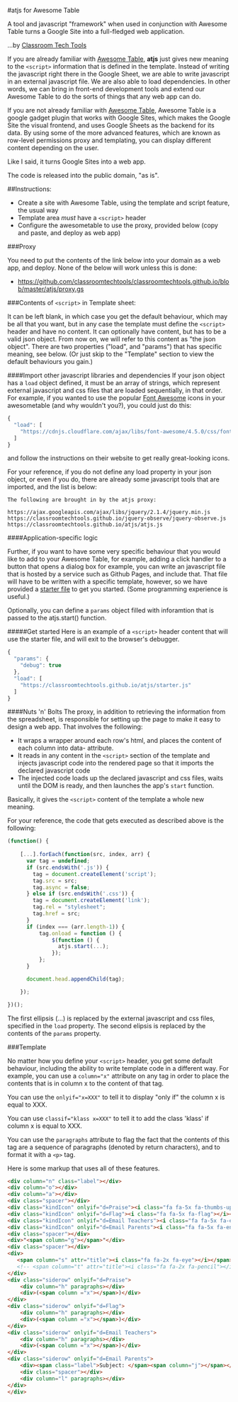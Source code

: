 #atjs for Awesome Table

A tool and javascript "framework" when used in conjunction with Awesome Table turns a Google Site into a full-fledged web application.

…by [Classroom Tech Tools](http://classroomtechtools.com)

If you are already familiar with [Awesome Table](https://sites.google.com/site/scriptsexamples/available-web-apps/awesome-tables), **atjs** just gives new meaning to the `<script>` information that is defined in the template. Instead of writing the javascript right there in the Google Sheet, we are able to write javascript in an external javascript file. We are also able to load dependencies. In other words, we can bring in front-end development tools and extend our Awesome Table to do the sorts of things that any web app can do.

If you are not already familiar with [Awesome Table](https://sites.google.com/site/scriptsexamples/available-web-apps/awesome-tables), Awesome Table is a google gadget plugin that works with Google Sites, which makes the Google Site the visual frontend, and uses Google Sheets as the backend for its data. By using some of the more advanced features, which are known as row-level permissions proxy and templating, you can display different content depending on the user.

Like I said, it turns Google Sites into a web app.

The code is released into the public domain, "as is".

##Instructions:

* Create a site with Awesome Table, using the template and script feature, the usual way
* Template area _must_ have a `<script>` header
* Configure the awesometable to use the proxy, provided below (copy and paste, and deploy as web app)

###Proxy

You need to put the contents of the link below into your domain as a web app, and deploy. None of the below will work unless this is done:

* https://github.com/classroomtechtools/classroomtechtools.github.io/blob/master/atjs/proxy.gs

###Contents of `<script>` in Template sheet:

It can be left blank, in which case you get the default behaviour, which may be all that you want, but in any case the template must define the `<script>` header and have no content. It can optionally have content, but has to be a valid json object. From now on, we will refer to this content as "the json object". There are two properties ("load", and "params") that has specific meaning, see below. (Or just skip to the "Template" section to view the default behaviours you gain.)

####Import other javascript libraries and dependencies
If your json object has a `load` object defined, it must be an array of strings, which represent external javascript and css files that are loaded sequentially, in that order. For example, if you wanted to use the popular [Font Awesome](http://fontawesome.io/) icons in your awesometable (and why wouldn't you?), you could just do this:

```js
{
  "load": [
    "https://cdnjs.cloudflare.com/ajax/libs/font-awesome/4.5.0/css/font-awesome.css"
  ]
}
```

and follow the instructions on their website to get really great-looking icons.

For your reference, if you do not define any load property in your json object, or even if you do, there are already some javascript tools that are imported, and the list is below:

```
The following are brought in by the atjs proxy:

https://ajax.googleapis.com/ajax/libs/jquery/2.1.4/jquery.min.js
https://classroomtechtools.github.io/jquery-observe/jquery-observe.js
https://classroomtechtools.github.io/atjs/atjs.js
```

####Application-specific logic

Further, if you want to have some very specific behaviour that you would like to add to your Awesome Table, for example, adding a click handler to a button that opens a dialog box for example, you can write an javascript file that is hosted by a service such as Github Pages, and include that. That file will have to be written with a specific template, however, so we have provided a [starter file](https://github.com/classroomtechtools/classroomtechtools.github.io/blob/master/atjs/starter.js) to get you started. (Some programming experience is useful.)

Optionally, you can define a `params` object filled with inforamtion that is passed to the atjs.start() function.

#####Get started
Here is an example of a `<script>` header content that will use the starter file, and will exit to the browser's debugger.

```js
{
  "params": {
    "debug": true
  },
  "load": [
    "https://classroomtechtools.github.io/atjs/starter.js"
  ]
}
```

####Nuts 'n' Bolts
The proxy, in addition to retrieving the information from the spreadsheet, is responsible for setting up the page to make it easy to design a web app. That involves the following:

* It wraps a wrapper around each row's html, and places the content of each column into data- attribute. 
* It reads in any content in the `<script>` section of the template and injects javascript code into the rendered page so that it imports the declared javascript code
* The injected code loads up the declared javascript and css files, waits until the DOM is ready, and then launches the app's `start` function.

Basically, it gives the `<script>` content of the template a whole new meaning.

For your reference, the code that gets executed as described above is the following:

```js
(function() {
    
    [...].forEach(function(src, index, arr) {
      var tag = undefined;
      if (src.endsWith('.js')) {
        tag = document.createElement('script');
        tag.src = src;
        tag.async = false;
      } else if (src.endsWith('.css')) {
        tag = document.createElement('link');
        tag.rel = "stylesheet";
        tag.href = src;
      }
      if (index === (arr.length-1)) {
          tag.onload = function () {
              $(function () {
                atjs.start(...);
              });
          };
      }

      document.head.appendChild(tag);

    });

})();
```

The first ellipsis (...) is replaced by the external javascript and css files, specified in the `load` property. The second elipsis is replaced by the contents of the `params` property.

###Template

No matter how you define your `<script>` header, you get some default behaviour, including the ability to write template code in a different way. For example, you can use a `column="x"` attribute on any tag in order to place the contents that is in column x to the content of that tag.

You can use the `onlyif="x=XXX"` to tell it to display "only if" the column x is equal to XXX.

You can use `classif="klass x=XXX"` to tell it to add the class 'klass' if column x is equal to XXX.

You can use the `paragraphs` attribute to flag the fact that the contents of this tag are a sequence of paragraphs (denoted by return characters), and to format it with a `<p>` tag.

Here is some markup that uses all of these features.

```html
<div column="n" class="label"></div>
<div column="o"></div>
<div column="a"></div>
<div class="spacer"></div>
<div class="kindIcon" onlyif="d=Praise"><i class="fa fa-5x fa-thumbs-up"></i></div>
<div class="kindIcon" onlyif="d=Flag"><i class="fa fa-5x fa-flag"></i></div>
<div class="kindIcon" onlyif="d=Email Teachers"><i class="fa fa-5x fa-envelope-o"></i></div>
<div class="kindIcon" onlyif="d=Email Parents"><i class="fa fa-5x fa-envelope-square"></i></div>
<div class="spacer"></div>
<div>"<span column="g"></span>"</div>
<div class="spacer"></div>
<div>
   <span column="s" attr="title"><i class="fa fa-2x fa-eye"></i></span>&nbsp;
   <!-- <span column="t" attr="title"><i class="fa fa-2x fa-pencil"></i></span> -->
</div>
<div class="siderow" onlyif="d=Praise">
    <div column="h" paragraphs></div>
    <div>(<span column ="x"></span>)</div>
</div>
<div class="siderow" onlyif="d=Flag">
    <div column="h" paragraphs></div>
    <div>(<span column ="x"></span>)</div>
</div>
<div class="siderow" onlyif="d=Email Teachers">
    <div column="h" paragraphs></div>
    <div>(<span column ="x"></span>)</div>
</div>
<div class="siderow" onlyif="d=Email Parents">
    <div><span class="label">Subject: </span><span column="j"></span></div>
    <div class="spacer"></div>
    <div column="l" paragraphs></div>
</div>
</div>
```
